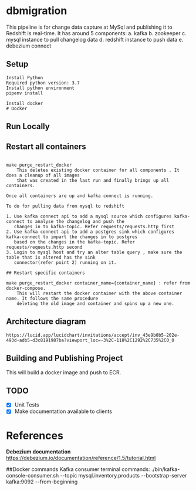 # dbmigration
This pipeline is for change data capture at MySql and publishing it to Redshift is real-time.
It has around 5 components:
a. kafka
b. zookeeper
c. mysql instance to pull changelog data
d. redshift instance to push data
e. debezium connect

## Setup
```shell script
Install Python
Required python version: 3.7
Install python environment
pipenv install

Install docker
# Docker
```
## Run Locally
## Restart all containers
```shell script

make purge_restart_docker
    This deletes existing docker container for all components . It does a cleanup of all images 
    that was created in the last run and finally brings up all containers.

Once all containers are up and kafka connect is running.

To do for pulling data from mysql to redshift

1. Use kafka connect api to add a mysql source which configures kafka-connect to analyse the changelog and push the 
   changes in to kafka-topic. Refer requests/requests.http first 
2. Use kafka connect api to add a postgres sink which configures kafka-connect to impart the changes in to postgres 
   based on the changes in the kafka-topic. Refer requests/requests.http second
3. Login to mysql host and try an alter table query , make sure the table that is altered has the sink
   connector(refer point 2) running on it.

## Restart specific containers

make purge_restart_docker container_name={container_name} : refer from docker-compose.
    This will restart the docker container with the above container name. It follows the same procedure
    deleting the old image and container and spins up a new one.

```


## Architecture diagram
```
https://lucid.app/lucidchart/invitations/accept/inv_43e9b0b5-202e-493d-adb5-d3c8191987ba?viewport_loc=-3%2C-118%2C1292%2C735%2C0_0
```

## Building and Publishing Project
This will build a docker image and push to ECR.

## TODO
- [x] Unit Tests
- [x] Make documentation available to clients

# References
**Debezium documentation**
https://debezium.io/documentation/reference/1.5/tutorial.html


##Docker commands
Kafka consumer terminal commands:
./bin/kafka-console-consumer.sh --topic mysql.inventory.products --bootstrap-server kafka:9092 --from-beginning
